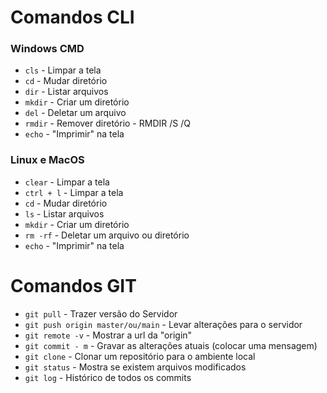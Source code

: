 
# Comandos CLI

###  Windows CMD

* `cls` - Limpar a tela
* `cd` - Mudar diretório
* `dir` - Listar arquivos
* `mkdir` - Criar um diretório
* `del` - Deletar um arquivo
* `rmdir` - Remover diretório - RMDIR /S /Q
* `echo` - "Imprimir" na tela



###   Linux  e  MacOS

* `clear` - Limpar a tela
* `ctrl + l`  - Limpar a tela
* `cd` - Mudar diretório
* `ls` - Listar arquivos
* `mkdir` - Criar um diretório
* `rm -rf` - Deletar um arquivo ou diretório
* `echo`  - "Imprimir" na tela

# Comandos GIT

* `git pull` -  Trazer versão do Servidor
* `git push origin master/ou/main` - Levar alterações para o servidor
* `git remote -v` - Mostrar a url da "origin"
* `git commit - m` - Gravar as alterações atuais (colocar uma mensagem)
* `git clone` - Clonar um repositório para o ambiente local
* `git status` - Mostra se existem arquivos modificados
* `git log` - Histórico de todos os commits